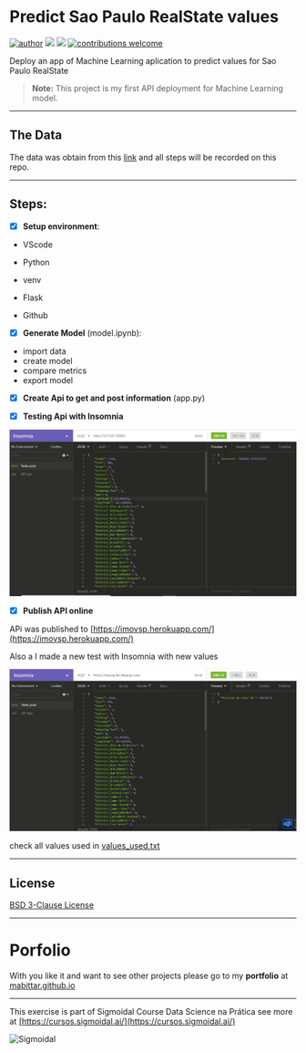 # Predict Sao Paulo RealState values

[![author](https://img.shields.io/badge/Author-MarcelBittar-blue)](https://www.linkedin.com/in/marcelbittar/) [![](https://img.shields.io/badge/python-3.8.6+-blue.svg)](https://www.python.org/downloads/release/python-386/) [![](https://img.shields.io/badge/License-BSD%203--Clause-blue)](https://raw.githubusercontent.com/mabittar/imovsp/master/LICENSE) [![contributions welcome](https://img.shields.io/badge/contributions-welcome-brightgreen.svg?style=flat)](https://github.com/mabittar/imovsp/issues)

Deploy an app of Machine Learning aplication to predict values for Sao Paulo RealState 

> **Note:** This project is my first API deployment for Machine Learning model.

---

## The Data

The data was obtain from this [link](https://www.kaggle.com/argonalyst/sao-paulo-real-estate-sale-rent-april-2019) and all steps will be recorded on this repo.

---

## Steps:

* [x] **Setup environment**:

* VScode

* Python

* venv

* Flask

* Github

* [x] **Generate Model** (model.ipynb):

* import data
*  create model
*  compare metrics
*  export model

* [x] **Create Api to get and post information** (app.py)

* [x] **Testing Api with Insomnia**

![test with Insomnia](https://github.com/mabittar/imovsp/blob/master/imgs/test-post-json.JPG?raw=true)

* [x] **Publish API online**

APi was published to [https://imovsp.herokuapp.com/](https://imovsp.herokuapp.com/)

Also a I made a new test with Insomnia with new values

![online test with Insomnia](https://github.com/mabittar/imovsp/blob/master/imgs/test-heroku.JPG?raw=true)

check all values used in [values_used.txt](https://github.com/mabittar/imovsp/blob/master/model/values_used.txt?raw=true)

---

## License

[BSD 3-Clause License](https://raw.githubusercontent.com/mabittar/imovsp/master/LICENSE)

---

# Porfolio

With you like it and want to see other projects please go to my **portfolio** at [mabittar.github.io](https://mabittar.github.io/)

---
This exercise is part of Sigmoidal Course Data Science na Prática see more at [https://cursos.sigmoidal.ai/](https://cursos.sigmoidal.ai/)

![Sigmoidal](https://github.com/carlosfab/escola-data-science/blob/master/img/novo_logo_bg_claro.png?raw=true)
